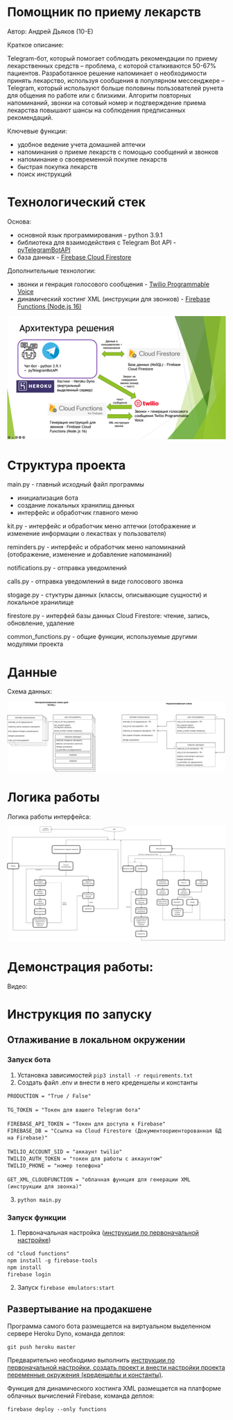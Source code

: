 # Помощник по приему лекарств
Автор: Андрей Дьяков (10-Е)

Краткое описание:

Telegram-бот, который помогает соблюдать рекомендации по приему лекарственных средств – проблема, с которой сталкиваются 50-67% пациентов. Разработанное решение напоминает о необходимости принять лекарство, используя сообщения в популярном мессенджере – Telegram, который используют больше половины пользователей  рунета для общения по работе или с близкими. Алгоритм повторных напоминаний, звонки на сотовый номер и подтверждение приема лекарства повышают шансы на соблюдения предписанных рекомендаций.

Ключевые функции:
- удобное ведение учета домашней аптечки
- напоминания о приеме лекарств с помощью сообщений и звонков
- напоминание о своевременной покупке лекарств
- быстрая покупка лекарств
- поиск инструкций

# Технологический стек

Основа:
- основной язык программирования - python 3.9.1
- библиотека для взаимодействия с Telegram Bot API - [pyTelegramBotAPI](https://github.com/eternnoir/pyTelegramBotAPI)
- база данных - [Firebase Cloud Firestore](https://firebase.google.com/docs/firestore)

Дополнительные технологии:
- звонки и генрация голосового сообщения - [Twilio Programmable Voice](https://www.twilio.com/docs/voice)
- динамический хостинг XML (инструкции для звонков) - [Firebase Functions (Node.js 16)](https://firebase.google.com/docs/functions)

![Архитектура решения](img/архитектура.png?raw=true)

# Структура проекта
main.py - главный исходный файл программы
- инициализация бота
- создание локальных хранилищ данных
- интерфейс и обработчик главного меню

kit.py - интерфейс и обработчик меню аптечки (отображение и изменение информации о лекаствах у пользователя)

reminders.py - интерфейс и обработчик меню напоминаний (отображение, изменение и добавление напоминаний)

notifications.py - отправка уведомлений

calls.py - отправка уведомлений в виде голосового звонка

stogage.py - стуктуры данных (классы, описывающие сущности) и локальное хранилище

firestore.py - интерфей базы данных Cloud Firestore: чтение, запись, обновление, удаление

common_functions.py - общие функции, используемые другими модулями проекта

# Данные
Схема данных:

![Схема данных](img/схема_данных.png?raw=true)


# Логика работы
Логика работы интерфейса:

![Логика работы интерфейса](img/логика.png?raw=true)

# Демонстрация работы:
Видео:

# Инструкция по запуску

## Отлаживание в локальном окружении

### Запуск бота
1. Установка зависимостей ```pip3 install -r requirements.txt```
2. Создать файл .env и внести в него креденшелы и константы
```
PRODUCTION = "True / False" 

TG_TOKEN = "Токен для вашего Telegram бота"

FIREBASE_API_TOKEN = "Токен для доступа к Firebase"
FIREBASE_DB = "Ссылка на Cloud Firestore (Документоориенторованная БД на Firebase)"

TWILIO_ACCOUNT_SID = "аккаунт twilio"
TWILIO_AUTH_TOKEN = "токен для работы с аккаунтом"
TWILIO_PHONE = "номер телефона"

GET_XML_CLOUDFUNCTION = "облачная функция для генерации XML (инструкции для звонка)"
```
3. ```python main.py```

### Запуск функции

1. Первоначальная настройка ([инструкции по первоначальной настройке](https://firebase.google.com/docs/functions/get-started))
```
cd "cloud functions"
npm install -g firebase-tools
npm install
firebase login
```
2. Запуск ```firebase emulators:start```

## Развертывание на продакшене

Программа самого бота размещается на виртуальном выделенном сервере Heroku Dyno, команда деплоя:

```
git push heroku master
```

Предварительно необходимо выполнить [инструкции по первоначальной настройки, создать проект и внести настройки проекта переменные окружения (креденшелы и константы)](https://towardsdatascience.com/how-to-deploy-a-telegram-bot-using-heroku-for-free-9436f89575d2).

Функция для динамического хостинга XML размещается на платформе облачных вычислений Firebase, команда деплоя:
```
firebase deploy --only functions
```
